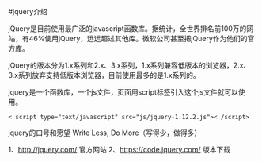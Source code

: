 #jquery介绍

jQuery是目前使用最广泛的javascript函数库。据统计，全世界排名前100万的网站，有46%使用jQuery，远远超过其他库。微软公司甚至把jQuery作为他们的官方库。

jQuery的版本分为1.x系列和2.x、3.x系列，1.x系列兼容低版本的浏览器，2.x、3.x系列放弃支持低版本浏览器，目前使用最多的是1.x系列的。

jquery是一个函数库，一个js文件，页面用script标签引入这个js文件就可以使用。

```
< script type="text/javascript" src="js/jquery-1.12.2.js">< /script>
```

jquery的口号和愿望 Write Less, Do More（写得少，做得多）

1、http://jquery.com/ 官方网站
2、https://code.jquery.com/ 版本下载